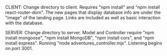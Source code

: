 CLIENT:
Change directory to client.
Requires "npm install" and "npm install react-router-dom".
The new pages that display database info are under the "image" of the landing page.
Links are included as well as basic interaction with the database.

SERVER:
Change directory to server.
Model and Controller require "npm install mongoose", "npm install MongoDB", "npm install cors", and "npm install express". Running "node adventures_controller.mjs".
Listening begins on port 3001.
